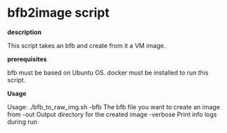# bfb2image script
**description**

This script takes an bfb and create from it a VM image.

**prerequisites**

bfb must be based on Ubuntu OS.
docker must be installed to run this script.
   
**Usage**

Usage:
./bfb_to_raw_img.sh 
   -bfb                       The bfb file you want to create an image from
   -out                       Output directory for the created image
   -verbose                   Print info logs during run

